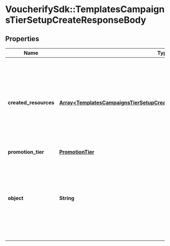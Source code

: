# VoucherifySdk::TemplatesCampaignsTierSetupCreateResponseBody

## Properties

| Name | Type | Description | Notes |
| ---- | ---- | ----------- | ----- |
| **created_resources** | [**Array&lt;TemplatesCampaignsTierSetupCreateResponseBodyCreatedResourcesItem&gt;**](TemplatesCampaignsTierSetupCreateResponseBodyCreatedResourcesItem.md) | Contains a list of resources that have been added to the project when the promotion tier has been created out of the template. | [optional] |
| **promotion_tier** | [**PromotionTier**](PromotionTier.md) |  | [optional] |
| **object** | **String** | The type of the object represented by JSON. This object stores information about the campaign created out of the campaign template. | [optional][default to &#39;promotion_tier_setup&#39;] |

